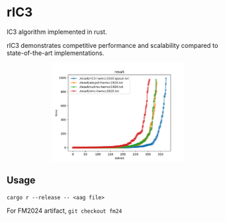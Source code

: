# rIC3

IC3 algorithm implemented in rust.

rIC3 demonstrates competitive performance and scalability compared to state-of-the-art implementations.

<p align="center">
	<img align="center" width="300" height="auto" src="hwmcc1920.png"></img>
</p>

## Usage
```
cargo r --release -- <aag file>
```
For FM2024 artifact, `git checkout fm24`